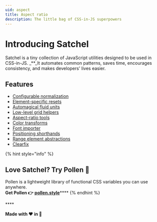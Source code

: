 ```yaml
---
uid: aspect
title: Aspect ratio
description: The little bag of CSS-in-JS superpowers
---
```


# Introducing Satchel

Satchel is a tiny collection of JavaScript utilities designed to be used in CSS-in-JS. _\*\*_It automates common patterns, saves time, encourages consistency, and makes developers' lives easier.

## Features

* [Configurable normalization](tools/normalize.md)
* [Element-specific resets](tools/reset.md)
* [Automagical fluid units](tools/fluid.md)
* [Low-level grid helpers](tools/grids.md)
* [Aspect-ratio tools](tools/aspect.md)
* [Color transforms](tools/color.md)
* [Font importer](tools/font.md)
* [Positioning shorthands](tools/position.md)
* [Range element abstractions](tools/range.md)
* [Clearfix](tools/clearfix.md)

{% hint style="info" %}
## **Love Satchel? Try Pollen 🥑**

Pollen is a lightweight library of functional CSS variables you can use anywhere.  
**Get Pollen 👉** [**pollen.style**](https://pollen.style)\*\*\*\*
{% endhint %}

\*\*\*\*

**Made with ❤️ in 🥝**

